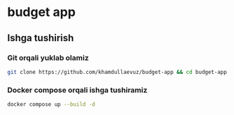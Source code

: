 # budget app
## Ishga tushirish
### Git orqali yuklab olamiz
```bash
git clone https://github.com/khamdullaevuz/budget-app && cd budget-app
```
### Docker compose orqali ishga tushiramiz
```bash
docker compose up --build -d
```
